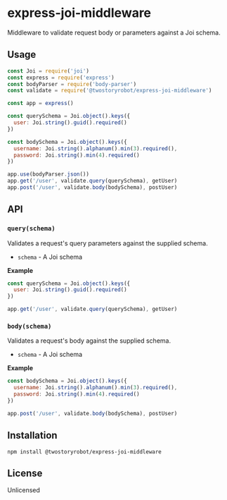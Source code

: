 # express-joi-middleware

Middleware to validate request body or parameters against a Joi schema.

## Usage

```javascript
const Joi = require('joi')
const express = require('express')
const bodyParser = require('body-parser')
const validate = require('@twostoryrobot/express-joi-middleware')

const app = express()

const querySchema = Joi.object().keys({
  user: Joi.string().guid().required()
})

const bodySchema = Joi.object().keys({
  username: Joi.string().alphanum().min(3).required(),
  password: Joi.string().min(4).required()
})

app.use(bodyParser.json())
app.get('/user', validate.query(querySchema), getUser)
app.post('/user', validate.body(bodySchema), postUser)
```

## API

### `query(schema)`

Validates a request's query parameters against the supplied schema.

* `schema` - A Joi schema

**Example**

```javascript
const querySchema = Joi.object().keys({
  user: Joi.string().guid().required()
})

app.get('/user', validate.query(querySchema), getUser)
```

### `body(schema)`

Validates a request's body against the supplied schema.

* `schema` - A Joi schema

**Example**

```javascript
const bodySchema = Joi.object().keys({
  username: Joi.string().alphanum().min(3).required(),
  password: Joi.string().min(4).required()
})

app.post('/user', validate.body(bodySchema), postUser)
```

## Installation

```
npm install @twostoryrobot/express-joi-middleware
```

## License

Unlicensed
